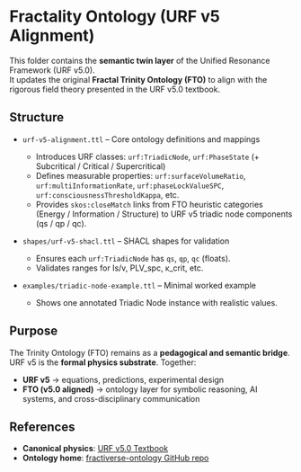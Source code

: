 # Fractality Ontology (URF v5 Alignment)

This folder contains the **semantic twin layer** of the Unified Resonance Framework (URF v5.0).  
It updates the original **Fractal Trinity Ontology (FTO)** to align with the rigorous field theory presented in the URF v5.0 textbook.

## Structure

- `urf-v5-alignment.ttl` – Core ontology definitions and mappings
  - Introduces URF classes: `urf:TriadicNode`, `urf:PhaseState` (+ Subcritical / Critical / Supercritical)
  - Defines measurable properties: `urf:surfaceVolumeRatio`, `urf:multiInformationRate`, `urf:phaseLockValueSPC`, `urf:consciousnessThresholdKappa`, etc.
  - Provides `skos:closeMatch` links from FTO heuristic categories (Energy / Information / Structure) to URF v5 triadic node components (qs / qp / qc).

- `shapes/urf-v5-shacl.ttl` – SHACL shapes for validation
  - Ensures each `urf:TriadicNode` has `qs`, `qp`, `qc` (floats).
  - Validates ranges for Is/v, PLV_spc, κ_crit, etc.

- `examples/triadic-node-example.ttl` – Minimal worked example
  - Shows one annotated Triadic Node instance with realistic values.

## Purpose

The Trinity Ontology (FTO) remains as a **pedagogical and semantic bridge**.  
URF v5 is the **formal physics substrate**. Together:

- **URF v5** → equations, predictions, experimental design  
- **FTO (v5.0 aligned)** → ontology layer for symbolic reasoning, AI systems, and cross-disciplinary communication  

## References

- **Canonical physics**: [URF v5.0 Textbook](../URF-v5_0-Textbook-1e.pdf)
- **Ontology home**: [fractiverse-ontology GitHub repo](https://github.com/TheFractalityInstitute/fractiverse-ontology)
